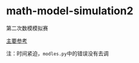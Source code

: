 # math-model-simulation2

第二次数模模拟赛



[主要参考](https://github.com/Zachary-Su/2020MCM)



注：时间紧迫，`modles.py`中的错误没有去调